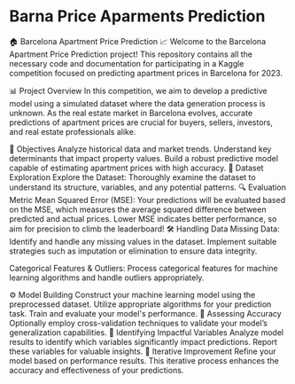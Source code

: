 # Barna Price Aparments Prediction

🏠 Barcelona Apartment Price Prediction 📈
Welcome to the Barcelona Apartment Price Prediction project! This repository contains all the necessary code and documentation for participating in a Kaggle competition focused on predicting apartment prices in Barcelona for 2023.

📊 Project Overview
In this competition, we aim to develop a predictive model using a simulated dataset where the data generation process is unknown. As the real estate market in Barcelona evolves, accurate predictions of apartment prices are crucial for buyers, sellers, investors, and real estate professionals alike.

📅 Objectives
Analyze historical data and market trends.
Understand key determinants that impact property values.
Build a robust predictive model capable of estimating apartment prices with high accuracy.
📖 Dataset Exploration
Explore the Dataset: Thoroughly examine the dataset to understand its structure, variables, and any potential patterns.
🔍 Evaluation Metric
Mean Squared Error (MSE): Your predictions will be evaluated based on the MSE, which measures the average squared difference between predicted and actual prices. Lower MSE indicates better performance, so aim for precision to climb the leaderboard!
🛠️ Handling Data
Missing Data: Identify and handle any missing values in the dataset. Implement suitable strategies such as imputation or elimination to ensure data integrity.

Categorical Features & Outliers: Process categorical features for machine learning algorithms and handle outliers appropriately.

⚙️ Model Building
Construct your machine learning model using the preprocessed dataset.
Utilize appropriate algorithms for your prediction task.
Train and evaluate your model's performance.
📏 Assessing Accuracy
Optionally employ cross-validation techniques to validate your model’s generalization capabilities.
🔑 Identifying Impactful Variables
Analyze model results to identify which variables significantly impact predictions. Report these variables for valuable insights.
🔄 Iterative Improvement
Refine your model based on performance results. This iterative process enhances the accuracy and effectiveness of your predictions.
